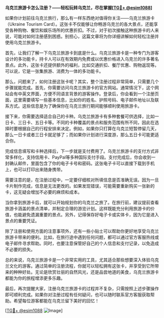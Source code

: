 **乌克兰旅游卡怎么注册？——轻松玩转乌克兰，尽在掌握[[TG💪+ @esim1088](https://t.me/s/esim1088)]**

如果你计划前往乌克兰旅行，那么有一样东西绝对值得你关注——乌克兰旅游卡（Ukraine Tourism Card）。这张卡不仅能够让你畅游乌克兰的各大景点，还能享受各种购物、餐饮和娱乐场所的优惠折扣。不过，对于初次接触这种旅游卡的人来说，可能对如何注册感到困惑。别担心，这篇文章将为你详细讲解如何轻松注册并使用乌克兰旅游卡。

首先，让我们了解一下乌克兰旅游卡到底是什么。乌克兰旅游卡是一种专门为游客设计的多功能卡，持卡人可以在有效期内免费或以优惠价格进入乌克兰的许多著名景点。此外，这张卡还提供额外的福利，比如交通折扣、餐厅优惠、购物返现等。可以说，它是一张集旅游、消费为一体的多功能卡。

那么，问题来了，如何注册这张卡呢？其实，整个注册过程非常简单，只需要几个步骤就能完成。首先，你需要访问乌克兰旅游卡的官方网站。通常情况下，这个网站会有中英文界面，方便不同语言背景的游客操作。登录后，你会看到一个注册页面，这里需要填写一些基本信息，比如你的姓名、护照号码、电子邮件地址以及联系方式。这些信息是为了确保你在乌克兰旅行期间能够顺利使用旅游卡。

接下来，你需要选择适合自己的卡种。乌克兰旅游卡有多种套餐可供选择，比如一日卡、三日卡、五日卡等。不同的卡种覆盖的景点和服务范围有所不同，因此在选择时要根据自己的行程安排来决定。例如，如果你只打算在乌克兰短暂停留几天，那么一日卡或者三日卡就足够了；而如果你计划进行深度游，那么五日卡可能更适合你。

完成信息填写和卡种选择后，下一步就是支付费用了。乌克兰旅游卡的支付方式非常多样化，支持信用卡、PayPal等多种国际支付手段。支付完成后，你会收到一封确认邮件，里面包含了你的电子卡号和密码。这张电子卡可以直接下载到手机上，也可以打印出来随身携带。

需要注意的是，在注册过程中，一定要仔细核对所填信息是否准确无误。因为一旦卡片制作完成，信息是无法更改的。如果发现错误，可能需要重新购买一张新的卡，这无疑会增加不必要的麻烦和成本。

当你拿到旅游卡后，就可以开始规划你的乌克兰之旅了。在旅行前，建议提前查看旅游卡涵盖的景点清单，并制定合理的游览计划。这样既能充分利用旅游卡的价值，也能避免遗漏重要的景点。另外，记得保存好电子卡或实体卡，因为它是进入景点的重要凭证。

除了注册和使用方面的注意事项外，还有一些小贴士可以帮助你更好地享受乌克兰旅游卡带来的便利。比如，在旅行途中遇到任何问题，都可以通过官方客服热线或电子邮件寻求帮助。同时，也要注意保管好自己的个人信息和支付记录，以免造成不必要的损失。

总的来说，乌克兰旅游卡是一个非常实用的工具，尤其适合那些想要深入体验乌克兰文化的游客。通过简单的注册流程，你就可以轻松拥有这张卡，并享受到它所带来的种种好处。无论是欣赏壮丽的自然风光，还是品尝地道的美食，乌克兰旅游卡都能为你的旅程增添更多乐趣。

最后，再次提醒大家，注册乌克兰旅游卡的过程并不复杂，只需按照上述步骤操作即可顺利完成。如果你对注册过程有任何疑问，也可以随时联系官方客服获取帮助。希望每位游客都能在乌克兰留下美好的回忆！

[[TG💪+ @esim1088](https://t.me/s/esim1088) ![Image](https://i.postimg.cc/4NQfJmqS/Snipaste-2025-05-13-00-14-12.png)]